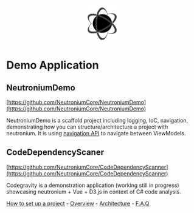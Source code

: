 <p align="center"><img <p align="center"><img width="100"src="../../Deploy/logo.png"></p>

# Demo Application


## NeutroniumDemo
[https://github.com/NeutroniumCore/NeutroniumDemo](https://github.com/NeutroniumCore/NeutroniumDemo)

NeutroniumDemo is a scaffold project including logging, IoC, navigation, demonstrating how you can structure/architecture a project with neutronium.
It is using [navigation API](./Navigation.md) to navigate between ViewModels. 


## CodeDependencyScaner
[https://github.com/NeutroniumCore/CodeDependencyScanner](https://github.com/NeutroniumCore/CodeDependencyScanner)

Codegravity is a demonstration application (working still in progress) showcasing neutronium + Vue + D3.js in context of C# code analysis.


[How to set up a project](./SetUp.md) - [Overview](./Overview.md) - [Architecture](./Architecture.md) - [F.A.Q](./FAQ.md)
